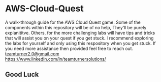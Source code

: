 # AWS-Cloud-Quest
A walk-through guide for the AWS Cloud Quest game.
Some of the components within this repository will be of no help, They'll be purely explanititve. Others, for the more challenging labs will have tips and tricks that will assist you on your quest if you get stuck.
I recommend exploring the labs for yourself and only using this respository when you get stuck. If you need more assistance then provided feel free to reach out. 
<br>teamturner2.0@gmail.com
<br>https://www.linkedin.com/in/teamturnersolutions/
## Good Luck
